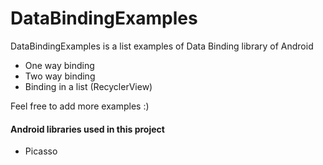 # DataBindingExamples

DataBindingExamples is a list examples of Data Binding library of Android

  - One way binding
  - Two way binding
  - Binding in a list (RecyclerView)
  
Feel free to add more examples :)

#### Android libraries used in this project
  - Picasso